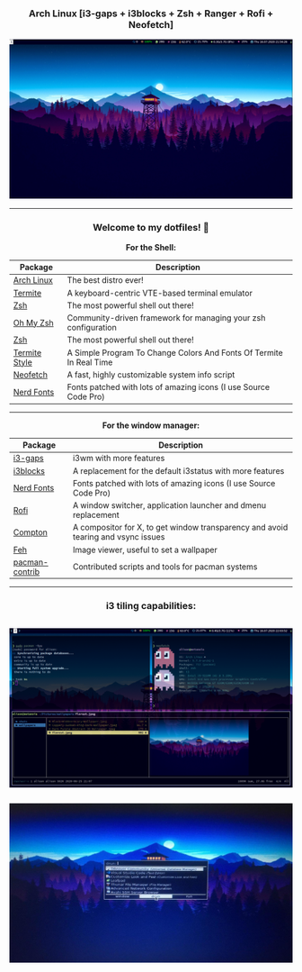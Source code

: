 <div align="center">

### Arch Linux [i3-gaps + i3blocks + Zsh + Ranger + Rofi + Neofetch]

![Desktop](.images/desktop.png)

---

### Welcome to my dotfiles! :space_invader:

**For the Shell:**

| Package                                                    | Description                                                         |
| ---------------------------------------------------------- | ------------------------------------------------------------------- |
| [Arch Linux](https://www.archlinux.org/)                   | The best distro ever!                                               |
| [Termite](https://github.com/thestinger/termite)           | A keyboard-centric VTE-based terminal emulator                      |
| [Zsh](https://github.com/zsh-users/zsh)                    | The most powerful shell out there!                                  |
| [Oh My Zsh](https://github.com/ohmyzsh/ohmyzsh)            | Community-driven framework for managing your zsh configuration      |
| [Zsh](https://github.com/zsh-users/zsh)                    | The most powerful shell out there!                                  |
| [Termite Style](https://github.com/adi1090x/termite-style) | A Simple Program To Change Colors And Fonts Of Termite In Real Time |
| [Neofetch](https://github.com/dylanaraps/neofetch)         | A fast, highly customizable system info script                      |
| [Nerd Fonts](https://github.com/ryanoasis/nerd-fonts)      | Fonts patched with lots of amazing icons (I use Source Code Pro)    |

---

**For the window manager:**

| Package                                                                   | Description                                                                       |
| ------------------------------------------------------------------------- | --------------------------------------------------------------------------------- |
| [i3-gaps](https://github.com/Airblader/i3)                                | i3wm with more features                                                           |
| [i3blocks](https://github.com/vivien/i3blocks)                            | A replacement for the default i3status with more features                         |
| [Nerd Fonts](https://github.com/ryanoasis/nerd-fonts)                     | Fonts patched with lots of amazing icons (I use Source Code Pro)                  |
| [Rofi](https://github.com/DaveDavenport/rofi)                             | A window switcher, application launcher and dmenu replacement                     |
| [Compton](https://github.com/chjj/compton)                                | A compositor for X, to get window transparency and avoid tearing and vsync issues |
| [Feh](https://github.com/derf/feh)                                        | Image viewer, useful to set a wallpaper                                           |
| [pacman-contrib](https://www.archlinux.org/packages/?name=pacman-contrib) | Contributed scripts and tools for pacman systems                                  |

---

### i3 tiling capabilities:

## ![Terminals](.images/terminals.png)

### ![Rofi](.images/rofi.jpg)
